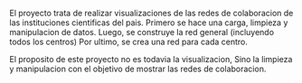 El proyecto trata de realizar visualizaciones de las redes de colaboracion de las instituciones cientificas del pais.
Primero se hace una carga, limpieza y manipulacion de datos.
Luego, se construye la red general (incluyendo todos los centros)
Por ultimo, se crea una red para cada centro.


El proposito de este proyecto no es todavia la visualizacion, Sino la limpieza y manipulacion con el objetivo de mostrar las redes de colaboracion.
